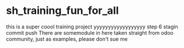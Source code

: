 # sh_training_fun_for_all
this is a super coool training project yyyyyyyyyyyyyyyyyy
step 6 stagin commit push
There are somemodule in here taken straight from odoo community, just as examples, please don't sue me

